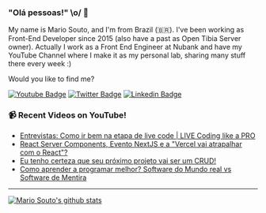 ### "Olá pessoas!" \o/ 👋

My name is Mario Souto, and I'm from Brazil (🇧🇷). I've been working as Front-End Developer since 2015 (also have a past as Open Tibia Server owner). Actually I work as a Front End Engineer at Nubank and have my YouTube Channel where I make it as my personal lab, sharing many stuff there every week :)

Would you like to find me?

[![Youtube Badge](https://img.shields.io/badge/-Youtube-FF0000?style=flat-square&labelColor=FF0000&logo=youtube&logoColor=white&link=https://youtube.com/c/DevSoutinho)](https://youtube.com/c/DevSoutinho)
[![Twitter Badge](https://img.shields.io/badge/-Twitter-1ca0f1?style=flat-square&labelColor=1ca0f1&logo=twitter&logoColor=white&link=https://twitter.com/omariosouto)](https://twitter.com/omariosouto)
[![Linkedin Badge](https://img.shields.io/badge/-LinkedIn-blue?style=flat-square&logo=Linkedin&logoColor=white&link=https://www.linkedin.com/in/omariosouto)](https://www.linkedin.com/in/omariosouto)

### 📹 Recent Videos on YouTube!

<!-- YOUTUBE:START -->
- [Entrevistas: Como ir bem na etapa de live code | LIVE Coding like a PRO](https://www.youtube.com/watch?v=9duht5jjPpQ)
- [React Server Components, Evento NextJS e a &quot;Vercel vai atrapalhar com o React&quot;?](https://www.youtube.com/watch?v=6Lij2NCBFg0)
- [Eu tenho certeza que seu próximo projeto vai ser um CRUD!](https://www.youtube.com/watch?v=DTKrEz6j38o)
- [Como aprender a programar melhor? Software do Mundo real vs Software de Mentira](https://www.youtube.com/watch?v=O_1FKhcBHgA)
<!-- YOUTUBE:END -->

____


[![Mario Souto's github stats](https://github-readme-stats.vercel.app/api?username=omariosouto&theme=dark&show_icons=true&count_private=true)](https://github.com/omariosouto)
